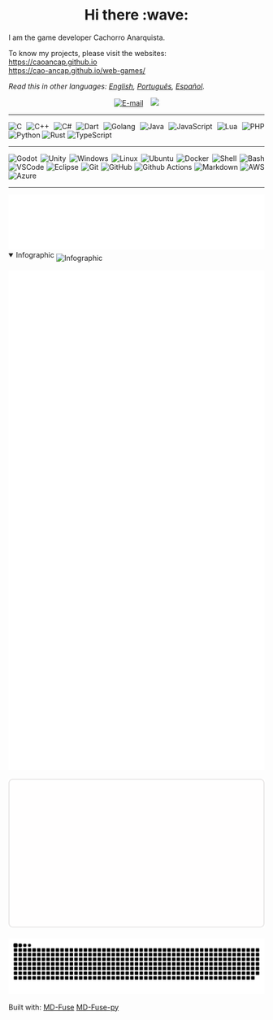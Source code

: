 <h1 align="center">Hi there :wave:</h1>

I am the game developer Cachorro Anarquista.

To know my projects, please visit the websites:<br/>
https://caoancap.github.io <br/>
https://cao-ancap.github.io/web-games/

*Read this in other languages: [English](README.en.md), [Português](README.pt.md), [Español](README.es.md).*


<div align="center">
  <span>
    <a title="E-Mail" href="mailto:scx88v1va@mozmail.com">
      <img src="https://cdn.iconscout.com/icon/free/png-32/mail-1299-1100772.png" alt="E-mail"/><!--
 --></a>
  </span>
  &ensp;
  <span>
    <a title="Github" href="https://github.com/caoancap">
      <img src="https://cdn.iconscout.com/icon/free/png-32/github-108-438008.png"/><!--
 --></a>
  </span>
</div>

---

<div align="justify">
  <img title="C" alt="C" src="https://img.shields.io/badge/C-EEE?style=for-the-badge&logo=c&logoColor=00599C" />
  <img title="C++" alt="C++" src="https://img.shields.io/badge/C++-00599C?style=for-the-badge&logo=c%2B%2B&logoColor=white" />
  <img title="C#" alt="C#" src="https://img.shields.io/badge/C%23-239120?style=for-the-badge&logo=dotnet&logoColor=white" />
  <img title="Dart" alt="Dart" src="https://img.shields.io/badge/Dart-0175C2?style=for-the-badge&logo=dart&logoColor=white" />
  <img title="Golang" alt="Golang" src="https://img.shields.io/badge/GOLANG-007D9C.svg?&style=for-the-badge&logo=go&logoColor=white" />
  <img title="Java" alt="Java" src="https://img.shields.io/badge/JAVA-007396.svg?&style=for-the-badge&logo=openjdk&logoColor=white" />
  <img title="JavaScript" alt="JavaScript" src="https://img.shields.io/badge/JavaScript-323330?style=for-the-badge&logo=javascript&logoColor=F7DF1E" />
  <img title="Lua" alt="Lua" src="https://img.shields.io/badge/Lua-2C2D72?style=for-the-badge&logo=lua&logoColor=white" />
  <img title="PHP" alt="PHP" src="https://img.shields.io/badge/PHP-777BB4?style=for-the-badge&logo=php&logoColor=white" />
  <img title="Python" alt="Python" src="https://img.shields.io/badge/PYTHON-1E415E.svg?&style=for-the-badge&logo=python&logoColor=FFE56B" />
  <img title="Rust" alt="Rust" src="https://img.shields.io/badge/Rust-000?style=for-the-badge&logo=rust&logoColor=white" />
  <img title="TypeScript" alt="TypeScript" src="https://img.shields.io/badge/TypeScript-007ACC?style=for-the-badge&logo=typescript&logoColor=white" />
</div>

---

<div align="justify">
  <img title="Godot" alt="Godot" src="https://img.shields.io/badge/Godot-333639?style=for-the-badge&logo=godot-engine&logoColor=478CBF" />
  <img title="Unity" alt="Unity" src="https://img.shields.io/badge/Unity-EEE?style=for-the-badge&logo=unity&logoColor=black" />
  <img title="Windows" alt="Windows" src="https://img.shields.io/badge/Windows-0078D6?style=for-the-badge&logo=windows&logoColor=white" />
  <img title="Linux" alt="Linux" src="https://img.shields.io/badge/LINUX-185886?style=for-the-badge&logo=linux&logoColor=55A7CC" />
  <img title="Ubuntu" alt="Ubuntu" src="https://img.shields.io/badge/Ubuntu-333?style=for-the-badge&logo=ubuntu&logoColor=E95420" />
  <img title="Docker" alt="Docker" src="https://img.shields.io/badge/Docker-2496ED?style=for-the-badge&logo=docker&logoColor=white" />
  <img title="Shell" alt="Shell" src="https://img.shields.io/badge/Shell-000?style=for-the-badge&logo=gnu-bash&logoColor=white" />
  <img title="Bash" alt="Bash" src="https://img.shields.io/badge/GNU%20Bash-4EAA25?style=for-the-badge&logo=GNU%20Bash&logoColor=white" />
  <img title="VSCode" alt="VSCode" src="https://img.shields.io/badge/vscode-2C2C32.svg?style=for-the-badge&logo=visualstudiocode&logoColor=0066B8" />
  <img title="Eclipse" alt="Eclipse" src="https://img.shields.io/badge/Eclipse-2C2255?style=for-the-badge&logo=eclipse&logoColor=white" />
  <img title="Git" alt="Git" src="https://img.shields.io/badge/GIT-EEE.svg?&style=for-the-badge&logo=git&logoColor=F05033" />
  <img title="GitHub" alt="GitHub" src="https://img.shields.io/badge/GITHUB-9CDAF0.svg?&style=for-the-badge&logo=github&logoColor=black" />
  <img title="Github Actions" alt="Github Actions" src="https://img.shields.io/badge/GH_ACTIONS-333.svg?&style=for-the-badge&logo=github-actions&logoColor=2088FF" />
  <img title="Markdown" alt="Markdown" src="https://img.shields.io/badge/Markdown-2F9FE5?style=for-the-badge&logo=markdown&logoColor=white" />
  <img title="AWS" alt="AWS" src="https://img.shields.io/badge/AWS-232F3E.svg?&style=for-the-badge&logo=amazonwebservices&logoColor=EC912D" />
  <img title="Azure" alt="Azure" src="https://img.shields.io/badge/Azure-0089D6?style=for-the-badge&logo=microsoft-azure&logoColor=white" />
</div>

---

<div align="center">
  <img src="https://github.com/caoancap/readme-base/blob/main/images/animated.svg" />
</div>

<details open>
  <summary>
    Infographic
    <img align="middle" title="Infographic" src="https://cdn.iconscout.com/icon/premium/png-32-thumb/infographic-management-732672.png" alt="Infographic"/>
  </summary>

  <div align="center">
    <span>
      &ensp;
      <a title="Metrics" href="https://github.com/marketplace/actions/metrics-embed">
        <img align="top" title="Metrics" src="https://raw.githubusercontent.com/caoancap/caoancap/metrics/github-metrics.svg" alt="Metrics"/><!--
   --></a>
      &ensp;
    </span>
    <span>
      &ensp;
      <a title="Top Languages" href="https://github.com/anuraghazra/github-readme-stats">
        <picture>
          <source media="(prefers-color-scheme: dark)" srcset="https://raw.githubusercontent.com/caoancap/caoancap/main/top-languages-dark.svg">
          <img src="https://raw.githubusercontent.com/caoancap/caoancap/main/top-languages.svg" alt="Top Languages">
        </picture><!--
   --></a>
      &ensp;
    </span>
  </div>

</details>

<div align="center">
  <a title="Snake Animation" href="https://github.com/marketplace/actions/generate-snake-game-from-github-contribution-grid">
    <picture>
      <source media="(prefers-color-scheme: dark)" srcset="https://github.com/caoancap/caoancap/blob/snake/github-snake-dark.svg">
      <img src="https://github.com/caoancap/caoancap/blob/snake/github-snake.svg">
    </picture>
  </a>
</div>

Built with:
[MD-Fuse](https://github.com/caoancap/md-fuse)
[MD-Fuse-py](https://github.com/caoancap/md-fuse-py)

[comment]: # (version: 20250124051411)
